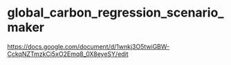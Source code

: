 # global_carbon_regression_scenario_maker
https://docs.google.com/document/d/1wnkj3O5twiGBW-CckqNZTmzkCi5xO2Emq8_0X8eyeSY/edit

